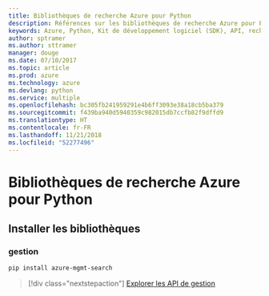 ```yaml
---
title: Bibliothèques de recherche Azure pour Python
description: Références sur les bibliothèques de recherche Azure pour Python
keywords: Azure, Python, Kit de développement logiciel (SDK), API, recherche
author: sptramer
ms.author: sttramer
manager: douge
ms.date: 07/10/2017
ms.topic: article
ms.prod: azure
ms.technology: azure
ms.devlang: python
ms.service: multiple
ms.openlocfilehash: bc305fb241959291e4b6ff3093e38a18cb5ba379
ms.sourcegitcommit: f439ba940d5940359c982015db7ccfb82f9dffd9
ms.translationtype: HT
ms.contentlocale: fr-FR
ms.lasthandoff: 11/21/2018
ms.locfileid: "52277496"
---
```

# <a name="azure-search-libraries-for-python"></a>Bibliothèques de recherche Azure pour Python

## <a name="install-the-libraries"></a>Installer les bibliothèques


### <a name="management"></a>gestion

```bash
pip install azure-mgmt-search
```
> [!div class="nextstepaction"]
> [Explorer les API de gestion](/python/api/overview/azure/search/management)